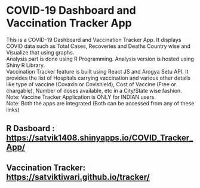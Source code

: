 # COVID-19 Dashboard and Vaccination Tracker App
This is a COVID-19 Dashboard and Vaccination Tracker App. It displays COVID data such as Total Cases, Recoveries and Deaths Country wise and Visualize that using graphs. <br>
Analysis part is done using R Programming. Analysis version is hosted using Shiny R Library. <br>
Vaccination Tracker feature is built using React JS and Arogya Setu API. It provides the list of Hospitals carrying vaccination and various other details like type of vaccine (Covaxin or Covishield), Cost of Vaccine (Free or chargable), Number of doses available, etc in a City/State wise fashion. <br>
Note: Vaccine Tracker Application is ONLY for INDIAN users.<br>
Note: Both the apps are integrated (Both can be accessed from any of these links)<br>
## R Dasboard : https://satvik1408.shinyapps.io/COVID_Tracker_App/ <br>
## Vaccination Tracker: https://satviktiwari.github.io/tracker/

